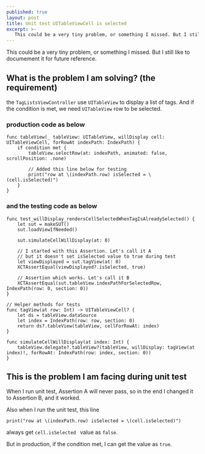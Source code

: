 ```yaml
---
published: true
layout: post
title: Unit test UITableViewCell is selected
excerpt: >-
   This could be a very tiny problem, or something I missed. But I still like to documement it for future reference.
---
```

This could be a very tiny problem, or something I missed. But I still like to documement it for future reference.

## What is the problem I am solving? (the requirement)
the `TagListsViewController` use `UITableView` to display a list of tags. 
And if the condition is met, we need `UITableView` row to be selected.

### production code as below

```
func tableView(_ tableView: UITableView, willDisplay cell: UITableViewCell, forRowAt indexPath: IndexPath) {
    if condition met {
        tableView.selectRow(at: indexPath, animated: false, scrollPosition: .none)

        // Added this line below for testing
        print("row at \(indexPath.row) isSelected = \(cell.isSelected)")
    }
}
```

### and the testing code as below

```
func test_willDisplay_rendersCellSelectedWhenTagIsAlreadySelected() {
    let sut = makeSUT()
    sut.loadViewIfNeeded()

    sut.simulateCellWillDisplay(at: 0)

    // I started with this Assertion. Let's call it A
    // but it doesn't set isSelected value to true during test
    let viewDisplayed = sut.tagView(at: 0)
    XCTAssertEqual(viewDisplayed?.isSelected, true)
 
    // Assertion which works. Let's call it B
    XCTAssertEqual(sut.tableView.indexPathForSelectedRow, IndexPath(row: 0, section: 0))
}

// Helper methods for tests
func tagView(at row: Int) -> UITableViewCell? {
    let ds = tableView.dataSource
    let index = IndexPath(row: row, section: 0)
    return ds?.tableView(tableView, cellForRowAt: index)
}

func simulateCellWillDisplay(at index: Int) {
    tableView.delegate?.tableView?(tableView, willDisplay: tagView(at index)!, forRowAt: IndexPath(row: index, section: 0))
}
```

## This is the problem I am facing during unit test

When I run unit test, Assertion A will never pass, so in the end I changed it to Assertion B, and it worked.

Also when I run the unit test, this line 
```
print("row at \(indexPath.row) isSelected = \(cell.isSelected)")
```

always get `cell.isSelected ` value as `false`.

But in production, if the condition met, I can get the value as `true`.
